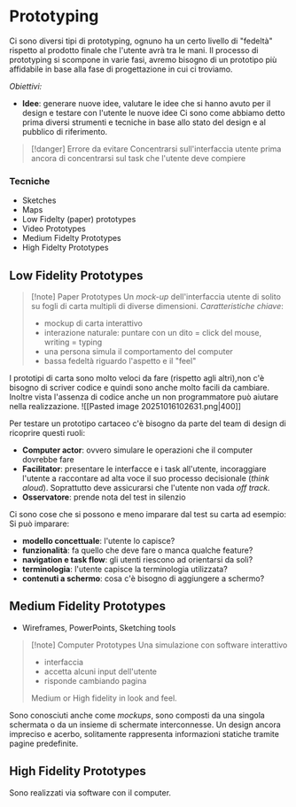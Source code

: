 # Prototyping
Ci sono diversi tipi di prototyping, ognuno ha un certo livello di "fedeltà" rispetto al prodotto finale che l'utente avrà tra le mani. 
Il processo di prototyping si scompone in varie fasi, avremo bisogno di un prototipo più affidabile in base alla fase di progettazione in cui ci troviamo.

*Obiettivi:*
- **Idee**: generare nuove idee, valutare le idee che si hanno avuto per il design e testare con l'utente le nuove idee
Ci sono come abbiamo detto prima diversi strumenti e tecniche in base allo stato del design e al pubblico di riferimento.

>[!danger] Errore da evitare
>Concentrarsi sull'interfaccia utente prima ancora di concentrarsi sul task che l'utente deve compiere

### Tecniche
- Sketches
- Maps
- Low Fidelty (paper) prototypes
- Video Prototypes
- Medium Fidelty Prototypes
- High Fidelty Prototypes
## Low Fidelity Prototypes
>[!note] Paper Prototypes
>Un *mock-up* dell'interfaccia utente di solito su fogli di carta multipli di diverse dimensioni.
>*Caratteristiche chiave*:
>- mockup di carta interattivo
>- interazione naturale: puntare con un dito = click del mouse, writing = typing
>- una persona simula il comportamento del computer
>- bassa fedeltà riguardo l'aspetto e il "feel"

I prototipi di carta sono molto veloci da fare (rispetto agli altri),non c'è bisogno di scriver codice e quindi sono anche molto facili da cambiare. Inoltre vista l'assenza di codice anche un non programmatore può aiutare nella realizzazione.
![[Pasted image 20251016102631.png|400]]

Per testare un prototipo cartaceo c'è bisogno da parte del team di design di ricoprire questi ruoli:
- **Computer actor**: ovvero simulare le operazioni che il computer dovrebbe fare
- **Facilitator**: presentare le interfacce e i task all'utente, incoraggiare l'utente a raccontare ad alta voce il suo processo decisionale (*think aloud*). Soprattutto deve assicurarsi che l'utente non vada *off track*.
- **Osservatore**: prende nota del test in silenzio

Ci sono cose che si possono e meno imparare dal test su carta ad esempio:
Si può imparare:
- **modello concettuale**: l'utente lo capisce?
- **funzionalità**: fa quello che deve fare o manca qualche feature?
- **navigation e task flow**: gli utenti riescono ad orientarsi da soli?
- **terminologia**: l'utente capisce la terminologia utilizzata?
- **contenuti a schermo**: cosa c'è bisogno di aggiungere a schermo?

## Medium Fidelity Prototypes
- Wireframes, PowerPoints, Sketching tools

>[!note] Computer Prototypes
>Una simulazione con software interattivo
>- interfaccia
>- accetta alcuni input dell'utente
>- risponde cambiando pagina
>
>Medium or High fidelity in look and feel.

Sono conosciuti anche come *mockups*, sono composti da una singola schermata o da un insieme di schermate interconnesse. Un design ancora impreciso e acerbo, solitamente rappresenta informazioni statiche tramite pagine predefinite.

## High Fidelity Prototypes
Sono realizzati via software con il computer.


